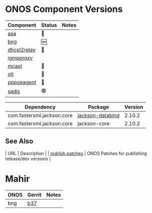ONOS Component Versions
=======================

| Component | Status | Notes |
| --------- | ------ | ----- |
| [aaa](aaa/README.md)                 | :hammer:       | |
| [bng](bng/README.md)                 | :new:          | |
| [dhcpl2relay](dhcpl2relay/README.md) | :hammer:       | |
| [igmpproxy](igmpproxy/README.md)     |                | |
| [mcast](mcast/README.md)             | :hammer:       | |
| [olt](olt/README.md)                 | :hammer:       | |
| [pppoeagent](pppoeagent/README.md)   | :hammer:       | |
| [sadis](sadis/README.md)             | :green_circle: | |

| Dependency | Package | Version |
| ---------- | ------- | --------|
| com.fasterxml.jackson.core | [jackson-databind](https://gerrit.opncord.org/plugins/gitiles/sadis/+/refs/heads/master/app/pom.xml#90) | 2.10.2 |     
| com.fasterxml.jackson.core | jackson-core             | 2.10.2 |     

## See Also

| URL | Description |
| [publish patches](https://gerrit.opencord.org/q/owner:do-not-reply%2540opennetworking.org) | ONOS Patches for publishing release/dev versions |


Mahir
=====

| ONOS | Gerrit | Notes |
| ---- | ------ | ----- |
| bng  | [b37](https://gerrit.opencord.org/c/bng/+/34990/1/pom.xml#b37) | |